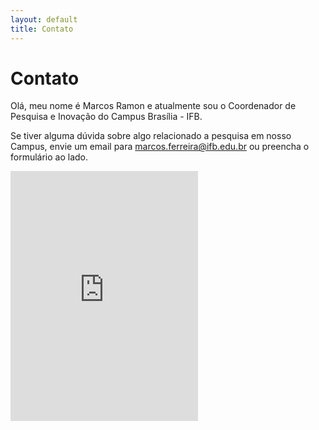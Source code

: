 ```yaml
---
layout: default
title: Contato
---
```


<div id="contact">
  <h1 class="pageTitle">Contato</h1>
  <div class="contactContent">
    <p class="intro">Olá, meu nome é Marcos Ramon e atualmente sou o Coordenador de Pesquisa e Inovação do Campus Brasília - IFB.</p>
    <p>Se tiver alguma dúvida sobre algo relacionado a pesquisa em nosso Campus, envie um email para <a href="mailto:marcos.ferreira@ifb.edu.br">marcos.ferreira@ifb.edu.br</a> ou preencha o formulário ao lado.</p>
  </div>
<iframe src="https://docs.google.com/forms/d/e/1FAIpQLSef05GBRy-PmrcESmCUp36Lmh0Hcs0rb98Uim2N7Dg1We9xKQ/viewform?embedded=true" width="300" height="400" frameborder="0" marginheight="0" marginwidth="0">Carregando…</iframe>
</div>
